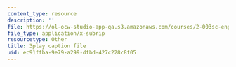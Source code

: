```yaml
---
content_type: resource
description: ''
file: https://ol-ocw-studio-app-qa.s3.amazonaws.com/courses/2-003sc-engineering-dynamics-fall-2011/ec91ffba9e79a299dfbd427c228c8f05_mB_rrEN_Ltc.srt
file_type: application/x-subrip
resourcetype: Other
title: 3play caption file
uid: ec91ffba-9e79-a299-dfbd-427c228c8f05
---
```

